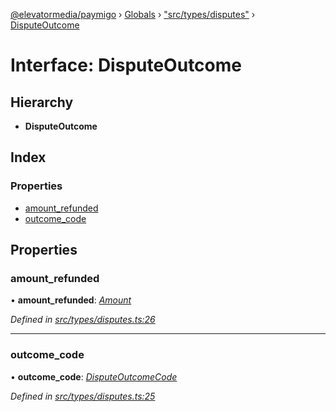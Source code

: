 [@elevatormedia/paymigo](../README.md) › [Globals](../globals.md) › ["src/types/disputes"](../modules/_src_types_disputes_.md) › [DisputeOutcome](_src_types_disputes_.disputeoutcome.md)

# Interface: DisputeOutcome

## Hierarchy

-   **DisputeOutcome**

## Index

### Properties

-   [amount_refunded](_src_types_disputes_.disputeoutcome.md#amount_refunded)
-   [outcome_code](_src_types_disputes_.disputeoutcome.md#outcome_code)

## Properties

### amount_refunded

• **amount_refunded**: _[Amount](_src_types_common_.amount.md)_

_Defined in [src/types/disputes.ts:26](https://github.com/ELEVATORmedia/paymigo/blob/7be1a84/src/types/disputes.ts#L26)_

---

### outcome_code

• **outcome_code**: _[DisputeOutcomeCode](../modules/_src_types_disputes_.md#disputeoutcomecode)_

_Defined in [src/types/disputes.ts:25](https://github.com/ELEVATORmedia/paymigo/blob/7be1a84/src/types/disputes.ts#L25)_
